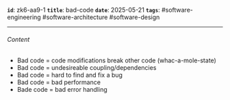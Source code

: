 **`id`**: zk6-aa9-1
**`title`**: bad-code
**`date`**: 2025-05-21
**`tags`**: #software-engineering #software-architecture #software-design

---

###### Content

-   Bad code = code modifications break other code (whac-a-mole-state)
-   Bad code = undesireable coupling/dependencies
-   Bad code = hard to find and fix a bug
-   Bad code = bad performance
-   Bade code = bad error handling
